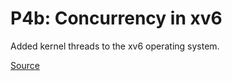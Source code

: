 # P4b: Concurrency in xv6
Added kernel threads to the xv6 operating system.

[Source](https://github.com/remzi-arpacidusseau/ostep-projects/tree/master/concurrency-xv6-threads)